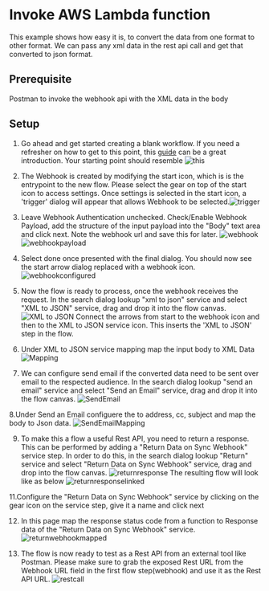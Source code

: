 # Invoke  AWS Lambda function

This example shows how easy it is,  to convert the data from one format to other format. We can pass any xml data in the rest api call and get that converted to json format.

## Prerequisite

Postman to invoke the webhook api with the XML data in the body


## Setup

1. Go ahead and get started creating a blank workflow. If you need a refresher on how to get to this point, this [guide](https://docs.webmethods.io/workflow-building-blocks/creating-first-workflow) can be a great introduction. Your starting point should resemble ![this]()

2. The Webhook is created by modifying the start icon, which is is the entrypoint to the new flow. Please select the gear on top of the start icon to access settings. Once settings is selected in the start icon, a 'trigger' dialog will appear that allows Webhook to be selected.![trigger]() 

3. Leave Webhook Authentication unchecked. Check/Enable Webhook Payload, add the structure of the input payload into the "Body" text area and click next. Note the webhook url and save this for later. ![webhook]()  ![webhookpayload]() 

4. Select done once presented with the final dialog. You should now see the start arrow dialog replaced with a webhook icon. ![webhookconfigured]()


5. Now the flow is ready to process, once the webhook receives the request. In the search dialog lookup "xml to json" service and select "XML to JSON" service, drag and drop it into the flow canvas. ![XML to JSON]() Connect the arrows from start to the webhook icon and then to the XML to JSON service icon. This inserts the 'XML to JSON' step in the flow. 

6. Under XML to JSON service mapping map the input body to XML Data ![Mapping]()

7. We can configure send email if the converted data need to be sent over email to the respected audience. In the search dialog lookup "send an email" service and select "Send an Email" service, drag and drop it into the flow canvas. ![SendEmail]()

8.Under Send an Email configuere the to address, cc, subject and map the body to Json data. ![SendEmailMapping]()

9. To make this a flow a useful Rest API, you need to return a response. This can be performed by adding a "Return Data on Sync Webhook" service step. In order to do this, in the search dialog lookup "Return" service and select  "Return Data on Sync Webhook" service, drag and drop into the flow canvas. ![returnresponse]() The resulting flow will look like as below ![returnresponselinked]() 

11.Configure the "Return Data on Sync Webhook" service by clicking on the gear icon on the service step, give it a name and click next

12. In this page map the response status code from a function to Response data of the "Return Data on Sync Webhook" service. ![returnwebhookmapped](https://github.com/flyondeals/webmethodsio-examples/blob/master/aws-lamda/return_webhook_mapped.png)

13. The flow is now ready to test as a Rest API from an external tool like Postman. Please make sure to grab the exposed Rest URL from the Webhook URL field in the first flow step(webhook) and use it as the Rest API URL. ![restcall]()

